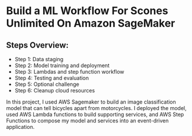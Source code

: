 # Build a ML Workflow For Scones Unlimited On Amazon SageMaker


## Steps Overview: 

- Step 1: Data staging
- Step 2: Model training and deployment
- Step 3: Lambdas and step function workflow
- Step 4: Testing and evaluation
- Step 5: Optional challenge
- Step 6: Cleanup cloud resources


In this project, I used AWS Sagemaker to build an image classification model that can tell bicycles apart from motorcycles. I deployed the model, used AWS Lambda functions to build supporting services, and AWS Step Functions to compose my model and services into an event-driven application.